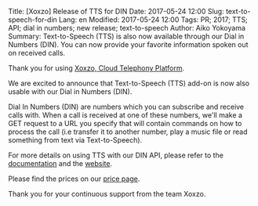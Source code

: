Title: [Xoxzo] Release of TTS for DIN
Date: 2017-05-24 12:00
Slug: text-to-speech-for-din
Lang: en
Modified: 2017-05-24 12:00
Tags: PR; 2017; TTS; API; dial in numbers; new release; text-to-speech
Author: Aiko Yokoyama
Summary: Text-to-Speech (TTS) is also now available through our Dial in Numbers (DIN). You can now provide your favorite information spoken out on received calls.


Thank you for using [Xoxzo, Cloud Telephony Platform](https://www.xoxzo.com/en/).

We are excited to announce that Text-to-Speech (TTS) add-on is now also usable
with our Dial in Numbers (DIN).

Dial In Numbers (DIN) are numbers which you can subscribe and receive calls with. When a call is received at one of these numbers, we'll make a GET request to a URL you specify that will contain commands on how to process the call (i.e transfer it to another number, play a music file or read something from text via Text-to-Speech).

For more details on using TTS with our DIN API, please refer to the [documentation](http://docs.xoxzo.com/en/din.html#available-actions) and the [website](https://www.xoxzo.com/en/about/dial-in-api/).

Please find the prices on our [price page](https://www.xoxzo.com/en/about/dial-in-pricing/).

Thank you for your continuous support from the team Xoxzo.

